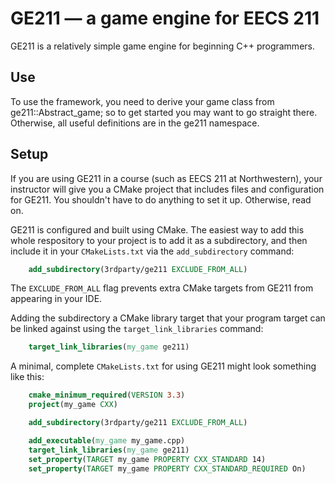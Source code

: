 # GE211 — a game engine for EECS 211

GE211 is a relatively simple game engine for beginning C++ programmers.

## Use

To use the framework, you need to derive your game class from
ge211::Abstract_game; so to get started you may want to go straight
there. Otherwise, all useful definitions are in the ge211 namespace.

## Setup

If you are using GE211 in a course (such as EECS 211 at Northwestern),
your instructor will give you a CMake project that includes files and
configuration for GE211. You shouldn't have to do anything to set it
up. Otherwise, read on.

GE211 is configured and built using CMake. The easiest way to add this
whole respository to your project is to add it as a subdirectory, and
then include it in your `CMakeLists.txt` via the `add_subdirectory`
command:

```CMake
    add_subdirectory(3rdparty/ge211 EXCLUDE_FROM_ALL)
```

The `EXCLUDE_FROM_ALL` flag prevents extra CMake targets from GE211
from appearing in your IDE.

Adding the subdirectory a CMake library target that your program target
can be linked against using the `target_link_libraries` command:

```CMake
    target_link_libraries(my_game ge211)
```

A minimal, complete `CMakeLists.txt` for using GE211 might look
something like this:

```CMake
    cmake_minimum_required(VERSION 3.3)
    project(my_game CXX)

    add_subdirectory(3rdparty/ge211 EXCLUDE_FROM_ALL)

    add_executable(my_game my_game.cpp)
    target_link_libraries(my_game ge211)
    set_property(TARGET my_game PROPERTY CXX_STANDARD 14)
    set_property(TARGET my_game PROPERTY CXX_STANDARD_REQUIRED On)
```
